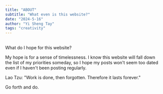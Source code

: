 ```yaml
---
title: "ABOUT"
subtitle: "What even is this website?"
date: "2024-5-16"
author: "Yi Sheng Tay"
tags: "creativity"
---
```


<br/>
What do I hope for this website?

My hope is for a sense of timelessness. I know this website will fall down the list of my priorities someday, so I hope my posts won't seem too dated even if I haven't been posting regularly.

Lao Tzu: "Work is done, then forgotten. Therefore it lasts forever."

Go forth and do.
